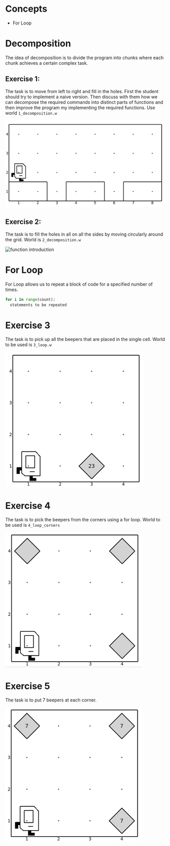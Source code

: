 # Concepts
* For Loop


# Decomposition

  The idea of decomposition is to divide the program into chunks where each chunk achieves a certain complex task.

## Exercise 1:

  The task is to move from left to right and fill in the holes. First the student should try to implement a naive version. Then discuss with them how we can decompose the required commands into distinct parts of functions and then improve the program my implementing the required functions. Use world `1_decomposition.w`

  ![function introduction](images/1_decomposition.png)


## Exercise 2:

The task is to fill the holes in all on all the sides by moving circularly around the grid. World is `2_decomposition.w`

![function introduction](images/5_decomposition_challenge.png)


# For Loop

For Loop allows us to repeat a block of code for a specified number of times.


```python
for i in range(count):
  statements to be repeated
```

# Exercise 3

  The task is to pick up all the beepers that are placed in the single cell. World to be used is `3_loop.w`

  ![Introduction World](images/3_loop.png)


# Exercise 4

  The task is to pick the beepers from the corners using a for loop. World to be used is `4_loop_corners`

  ![loop_corners](images/4_loop_corners.png)


# Exercise 5

The task is to put 7 beepers at each corner.

![loop_corners](images/5_nested_loops.png)
